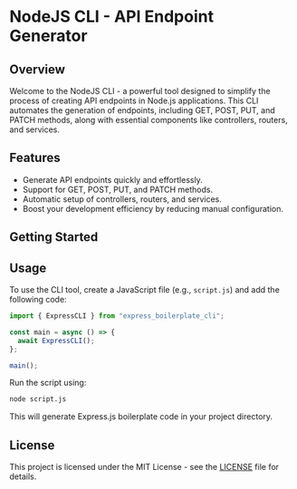 # NodeJS CLI - API Endpoint Generator

## Overview

Welcome to the NodeJS CLI - a powerful tool designed to simplify the process of creating API endpoints in Node.js applications. This CLI automates the generation of endpoints, including GET, POST, PUT, and PATCH methods, along with essential components like controllers, routers, and services.

## Features

- Generate API endpoints quickly and effortlessly.
- Support for GET, POST, PUT, and PATCH methods.
- Automatic setup of controllers, routers, and services.
- Boost your development efficiency by reducing manual configuration.

## Getting Started

## Usage

To use the CLI tool, create a JavaScript file (e.g., `script.js`) and add the following code:

```javascript
import { ExpressCLI } from "express_boilerplate_cli";

const main = async () => {
  await ExpressCLI();
};

main();
```

Run the script using:

```sh
node script.js
```

This will generate Express.js boilerplate code in your project directory.

## License

This project is licensed under the MIT License - see the [LICENSE](LICENSE) file for details.
